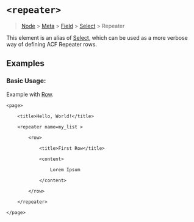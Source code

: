 # `<repeater>`

> [Node](./node.md) > [Meta](./meta.md) > [Field](./field.md) > [Select](./select.md) > Repeater

This element is an alias of [Select](./select.md), which can be used as a more verbose way of defining ACF Repeater rows.

## Examples

### Basic Usage:

Example with [Row](./row.md).

```
<page>

    <title>Hello, World!</title>

    <repeater name=my_list >

        <row>
        
            <title>First Row</title>
        
            <content>
            
                Lorem Ipsum
            
            </content>

        </row>

    </repeater>

</page>
```